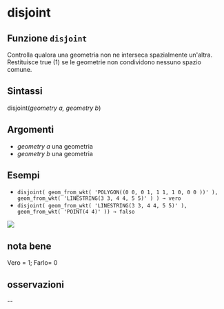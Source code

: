 # disjoint

## Funzione `disjoint`

Controlla qualora una geometria non ne interseca spazialmente un'altra. Restituisce true \(1\) se le geometrie non condividono nessuno spazio comune.

## Sintassi

disjoint\(_geometry a, geometry b_\)

## Argomenti

* _geometry a_ una geometria
* _geometry b_ una geometria

## Esempi

* `disjoint( geom_from_wkt( 'POLYGON((0 0, 0 1, 1 1, 1 0, 0 0 ))' ), geom_from_wkt( 'LINESTRING(3 3, 4 4, 5 5)' ) ) → vero`
* `disjoint( geom_from_wkt( 'LINESTRING(3 3, 4 4, 5 5)' ), geom_from_wkt( 'POINT(4 4)' )) → falso`

![](https://github.com/pigreco/HfcQGIS/tree/852bbb62a0d5b7739914d4de0ea5b1ebbb5d81d1/img/geometria/disjoint/disjoint1.png)

## nota bene

Vero = 1; Farlo= 0

## osservazioni

--


